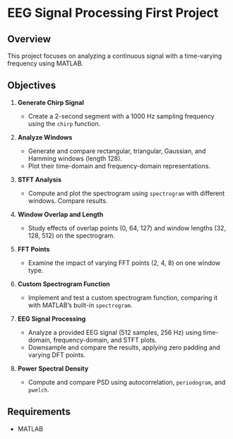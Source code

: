 # EEG Signal Processing First Project

## Overview

This project focuses on analyzing a continuous signal with a time-varying frequency using MATLAB. 

## Objectives

1. **Generate Chirp Signal**
   - Create a 2-second segment with a 1000 Hz sampling frequency using the `chirp` function.

2. **Analyze Windows**
   - Generate and compare rectangular, triangular, Gaussian, and Hamming windows (length 128).
   - Plot their time-domain and frequency-domain representations.

3. **STFT Analysis**
   - Compute and plot the spectrogram using `spectrogram` with different windows. Compare results.

4. **Window Overlap and Length**
   - Study effects of overlap points (0, 64, 127) and window lengths (32, 128, 512) on the spectrogram.

5. **FFT Points**
   - Examine the impact of varying FFT points (2, 4, 8) on one window type.

6. **Custom Spectrogram Function**
   - Implement and test a custom spectrogram function, comparing it with MATLAB’s built-in `spectrogram`.

7. **EEG Signal Processing**
   - Analyze a provided EEG signal (512 samples, 256 Hz) using time-domain, frequency-domain, and STFT plots.
   - Downsample and compare the results, applying zero padding and varying DFT points.

8. **Power Spectral Density**
   - Compute and compare PSD using autocorrelation, `periodogram`, and `pwelch`.

## Requirements

- MATLAB

